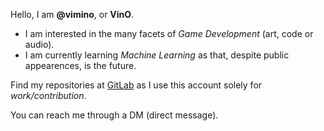 [0]: https://gitlab.com/vimino

Hello, I am **@vimino**, or **VinO**.

- I am interested in the many facets of *Game Development* (art, code or audio).
- I am currently learning *Machine Learning* as that, despite public appearences, is the future.

Find my repositories at [GitLab][0]  as I use this account solely for *work/contribution*.

You can reach me through a DM (direct message).
